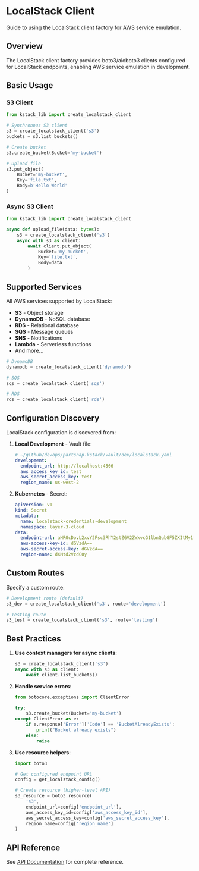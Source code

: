 # LocalStack Client

Guide to using the LocalStack client factory for AWS service emulation.

## Overview

The LocalStack client factory provides boto3/aioboto3 clients configured for LocalStack endpoints, enabling AWS service emulation in development.

## Basic Usage

### S3 Client

```python
from kstack_lib import create_localstack_client

# Synchronous S3 client
s3 = create_localstack_client('s3')
buckets = s3.list_buckets()

# Create bucket
s3.create_bucket(Bucket='my-bucket')

# Upload file
s3.put_object(
    Bucket='my-bucket',
    Key='file.txt',
    Body=b'Hello World'
)
```

### Async S3 Client

```python
from kstack_lib import create_localstack_client

async def upload_file(data: bytes):
    s3 = create_localstack_client('s3')
    async with s3 as client:
        await client.put_object(
            Bucket='my-bucket',
            Key='file.txt',
            Body=data
        )
```

## Supported Services

All AWS services supported by LocalStack:

- **S3** - Object storage
- **DynamoDB** - NoSQL database
- **RDS** - Relational database
- **SQS** - Message queues
- **SNS** - Notifications
- **Lambda** - Serverless functions
- And more...

```python
# DynamoDB
dynamodb = create_localstack_client('dynamodb')

# SQS
sqs = create_localstack_client('sqs')

# RDS
rds = create_localstack_client('rds')
```

## Configuration Discovery

LocalStack configuration is discovered from:

1. **Local Development** - Vault file:
   ```yaml
   # ~/github/devops/partsnap-kstack/vault/dev/localstack.yaml
   development:
     endpoint_url: http://localhost:4566
     aws_access_key_id: test
     aws_secret_access_key: test
     region_name: us-west-2
   ```

2. **Kubernetes** - Secret:
   ```yaml
   apiVersion: v1
   kind: Secret
   metadata:
     name: localstack-credentials-development
     namespace: layer-3-cloud
   data:
     endpoint-url: aHR0cDovL2xvY2Fsc3RhY2stZGV2ZWxvcG1lbnQubGF5ZXItMy1jbG91ZDo0NTY2
     aws-access-key-id: dGVzdA==
     aws-secret-access-key: dGVzdA==
     region-name: dXMtd2VzdC0y
   ```

## Custom Routes

Specify a custom route:

```python
# Development route (default)
s3_dev = create_localstack_client('s3', route='development')

# Testing route
s3_test = create_localstack_client('s3', route='testing')
```

## Best Practices

1. **Use context managers for async clients**:
   ```python
   s3 = create_localstack_client('s3')
   async with s3 as client:
       await client.list_buckets()
   ```

2. **Handle service errors**:
   ```python
   from botocore.exceptions import ClientError

   try:
       s3.create_bucket(Bucket='my-bucket')
   except ClientError as e:
       if e.response['Error']['Code'] == 'BucketAlreadyExists':
           print("Bucket already exists")
       else:
           raise
   ```

3. **Use resource helpers**:
   ```python
   import boto3

   # Get configured endpoint URL
   config = get_localstack_config()

   # Create resource (higher-level API)
   s3_resource = boto3.resource(
       's3',
       endpoint_url=config['endpoint_url'],
       aws_access_key_id=config['aws_access_key_id'],
       aws_secret_access_key=config['aws_secret_access_key'],
       region_name=config['region_name']
   )
   ```

## API Reference

See [API Documentation](../api/clients.md#localstack-client) for complete reference.

